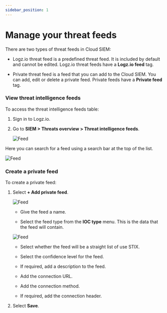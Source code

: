 ```yaml
---
sidebar_position: 1
---
```


# Manage your threat feeds


There are two types of threat feeds in Cloud SIEM:

* Logz.io threat feed is a predefined threat feed. It is included by default and cannot be edited. Logz.io threat feeds have a **Logz.io feed** tag.

* Private threat feed is a feed that you can add to the Cloud SIEM. You can add, edit or delete a private feed. Private feeds have a **Private feed** tag.


### View threat intelligence feeds

To access the threat intelligence feeds table:


1. Sign in to Logz.io.

2. Go to **SIEM > Threats overview > Threat intelligence feeds**.

   ![Feed](https://dytvr9ot2sszz.cloudfront.net/logz-docs/siem-quick-start/feed-4.png)


Here you can search for a feed using a search bar at the top of the list.

   ![Feed](https://dytvr9ot2sszz.cloudfront.net/logz-docs/siem-quick-start/feed-1.png)



### Create a private feed

To create a private feed:

1. Select **+ Add private feed**.

   ![Feed](https://dytvr9ot2sszz.cloudfront.net/logz-docs/siem-quick-start/feed-2.png)


   * Give the feed a name.

   * Select the feed type from the **IOC type** menu. This is the data that the feed will contain.

   ![Feed](https://dytvr9ot2sszz.cloudfront.net/logz-docs/siem-quick-start/feed-3.png)

   * Select whether the feed will be a straight list of use STIX.

   * Select the confidence level for the feed.

   * If required, add a description to the feed.

   * Add the connection URL.

   * Add the connection method.

   * If required, add the connection header.

10. Select **Save**.
